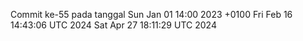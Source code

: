 Commit ke-55 pada tanggal Sun Jan 01 14:00 2023 +0100
Fri Feb 16 14:43:06 UTC 2024
Sat Apr 27 18:11:29 UTC 2024
